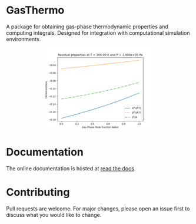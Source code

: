 GasThermo
=========

A package for obtaining gas-phase thermodynamic properties and computing integrals.
Designed for integration with computational simulation environments.

<p align="center"> 
    <img 
        src="docs/source/THF-WATER.png" 
        width="300"
    />
</p>

Documentation
=============
The online documentation is hosted at [read the docs](https://gasthermo.readthedocs.io/en/latest/).

Contributing
============
Pull requests are welcome. For major changes, please open an issue first to discuss what you would like to change.
